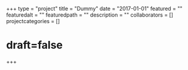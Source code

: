 +++
type = "project"
title = "Dummy"
date = "2017-01-01"
featured = ""
featuredalt = ""
featuredpath = ""
description = ""
collaborators = []
projectcategories = []
# draft=false
+++
